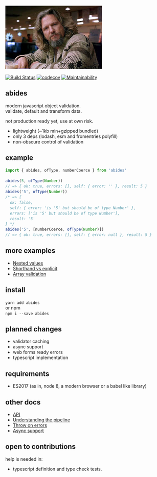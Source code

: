 ![the dude](media/the_dude.jpeg)

[![Build Status](https://travis-ci.org/zzyyxxww/abides.svg?branch=master)](https://travis-ci.org/zzyyxxww/abides)
[![codecov](https://codecov.io/gh/zzyyxxww/abides/branch/master/graph/badge.svg)](https://codecov.io/gh/zzyyxxww/abides)
[![Maintainability](https://api.codeclimate.com/v1/badges/9b3fc076bcfd79e4d780/maintainability)](https://codeclimate.com/github/zzyyxxww/abides/maintainability)

## abides

modern javascript object validation.  
validate, default and transform data.

not production ready yet, use at own risk.

  * lightweight (~1kb min+gzipped bundled)
  * only 3 deps (lodash, esm and fromentries polyfill)
  * non-obscure control of validation

## example

```javascript
import { abides, ofType, numberCoerce } from 'abides'

abides(5, ofType(Number))
// => { ok: true, errors: [], self: { error: '' }, result: 5 }
abides('5', ofType(Number))
/* => {
  ok: false,
  self: { error: 'is '5' but should be of type Number' },
  errors: ['is '5' but should be of type Number'],
  result: '5'
} */
abides('5', [numberCoerce, ofType(Number)])
// => { ok: true, errors: [], self: { error: null }, result: 5 }
```

## more examples

  * [Nested values](./docs/examples/nested-values.md)  
  * [Shorthand vs explicit](./docs/examples/shorthand-vs-explicit.md)  
  * [Array validation](./docs/examples/array-validation.md)  

## install

`yarn add abides`  
or npm  
`npm i --save abides`  

## planned changes

  * validator caching
  * async support
  * web forms ready errors
  * typescript implementation

## requirements

* ES2017 (as in, node 8, a modern browser or a babel like library)

## other docs

  * [API](./docs/api.md)  
  * [Understanding the pipeline](./docs/pipeline.md)  
  * [Throw on errors](./docs/throw-on-errors.md)  
  * [Async support](./docs/async-support.md)  

## open to contributions

help is needed in:
* typescript definition and type check tests.
